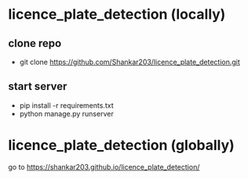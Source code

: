 # licence_plate_detection (locally)
## clone repo
- git clone https://github.com/Shankar203/licence_plate_detection.git
## start server
- pip install -r requirements.txt
- python manage.py runserver

# licence_plate_detection (globally)
go to https://shankar203.github.io/licence_plate_detection/
